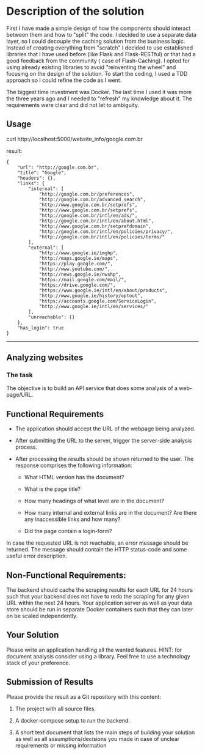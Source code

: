 # Description of the solution

First I have made a simple design of how the components should interact between them and how to "split" the code. I decided to use a separate data layer, so I could decouple the
caching solution from the business logic.
Instead of creating everything from "scratch" I decided to use established libraries that I have used before (like Flask and Flask-RESTful) or that had a good feedback from the community ( case of Flash-Caching).
I opted for using already existing libraries to avoid "reinventing the wheel" and focusing on the design of the solution.
To start the coding, I used a TDD approach so I could refine the code as I went.

The biggest time investment was Docker. The last time I used it was more the three years ago and I needed to "refresh" my knowledge about it. 
The requirements were clear and did not let to ambiguity.

## Usage

curl http://localhost:5000/website_info/google.com.br

result:
```
{
    "url": "http://google.com.br",
    "title": "Google",
    "headers": {},
    "links": {
        "internal": [
            "http://google.com.br/preferences",
            "http://google.com.br/advanced_search",
            "http://www.google.com.br/setprefs",
            "http://www.google.com.br/setprefs",
            "http://google.com.br/intl/en/ads/",
            "http://google.com.br/intl/en/about.html",
            "http://www.google.com.br/setprefdomain",
            "http://google.com.br/intl/en/policies/privacy/",
            "http://google.com.br/intl/en/policies/terms/"
        ],
        "external": [
            "http://www.google.ie/imghp",
            "http://maps.google.ie/maps",
            "https://play.google.com/",
            "http://www.youtube.com/",
            "http://news.google.ie/nwshp",
            "https://mail.google.com/mail/",
            "https://drive.google.com/",
            "https://www.google.ie/intl/en/about/products",
            "http://www.google.ie/history/optout",
            "https://accounts.google.com/ServiceLogin",
            "http://www.google.ie/intl/en/services/"
        ],
        "unreachable": []
    },
    "has_login": true
}
```

----

## Analyzing websites

### The task

The objective is to build an API service that does some analysis of a web-page/URL.

## Functional Requirements

- The application should accept the URL of the webpage being analyzed.

- After submitting the URL to the server, trigger the server-side analysis process.

- After processing the results should be shown returned to the user. The response comprises the following information:

  - What HTML version has the document?

  - What is the page title?

  - How many headings of what level are in the document?

  - How many internal and external links are in the document? Are there any inaccessible links and how many?

  - Did the page contain a login-form?

In case the requested URL is not reachable, an error message should be returned. The message should contain the HTTP status-code and some useful error description.

## Non-Functional Requirements:

The backend should cache the scraping results for each URL for 24 hours such that your backend does not have to redo the scraping for any given URL within the next 24 hours.
Your application server as well as your data store should be run in separate Docker containers such that they can later on be scaled independently.

## Your Solution

Please write an application handling all the wanted features. HINT: for document analysis consider using a library.
Feel free to use a technology stack of your preference.

## Submission of Results

Please provide the result as a Git repository with this content:

1. The project with all source files.

2. A docker-compose setup to run the backend.

3. A short text document that lists the main steps of building your solution as well as all assumptions/decisions you made in case of unclear requirements or missing information
